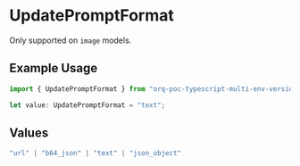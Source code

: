 # UpdatePromptFormat

Only supported on `image` models.

## Example Usage

```typescript
import { UpdatePromptFormat } from "orq-poc-typescript-multi-env-version/models/operations";

let value: UpdatePromptFormat = "text";
```

## Values

```typescript
"url" | "b64_json" | "text" | "json_object"
```